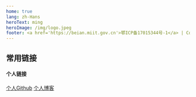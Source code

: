 ```yaml
---
home: true
lang: zh-Hans
heroText: ming
heroImage: /img/logo.jpeg
footer: <a href='https://beian.miit.gov.cn'>鄂ICP备17015344号-1</a> | Copyright © 2019 xujiuming
---
```




## 常用链接
#### 个人链接
[个人Github](https://www.github.com/xujiuming) 
[个人博客](https://blog.xujiuming.com)  

